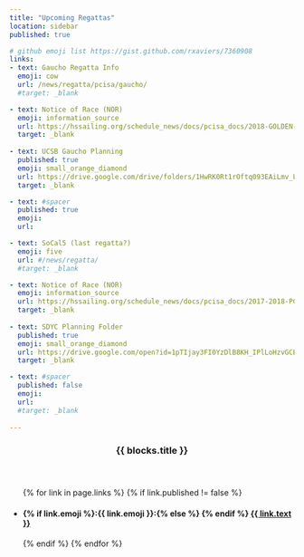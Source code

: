```yaml
---
title: "Upcoming Regattas"
location: sidebar
published: true

# github emoji list https://gist.github.com/rxaviers/7360908
links:
- text: Gaucho Regatta Info
  emoji: cow
  url: /news/regatta/pcisa/gaucho/
  #target: _blank

- text: Notice of Race (NOR)
  emoji: information_source
  url: https://hssailing.org/schedule_news/docs/pcisa_docs/2018-GOLDEN-BEAR-NOR.pdf
  target: _blank
  
- text: UCSB Gaucho Planning
  published: true
  emoji: small_orange_diamond
  url: https://drive.google.com/drive/folders/1HwRK0Rt1rOftq093EAiLmv_Ld_Fpj71V?usp=sharing
  target: _blank

- text: #spacer 
  published: true
  emoji: 
  url: 

- text: SoCal5 (last regatta?)
  emoji: five
  url: #/news/regatta/
  #target: _blank

- text: Notice of Race (NOR)
  emoji: information_source
  url: https://hssailing.org/schedule_news/docs/pcisa_docs/2017-2018-PCISA-SoCal-NOR_1.pdf
  target: _blank
  
- text: SDYC Planning Folder
  published: true
  emoji: small_orange_diamond
  url: https://drive.google.com/open?id=1pTIjay3FI0YzDlB8KH_IPlLoHzvGCEDb
  target: _blank

- text: #spacer
  published: false
  emoji: 
  url: 
  #target: _blank
    
---
```


<header><h3 class="page-heading">{{ blocks.title }}</h3></header>
<ul class="post-list text-muted list-unstyled">
{% for link in page.links %}
  {% if link.published != false %}
  <li>
    <h4>{% if link.emoji %}:{{ link.emoji }}:{% else %}&nbsp;{% endif %} <a href="{{ link.url }}" rel="nofollow" target="{{ link.target }}">{{ link.text }}</a></h4>
  </li>
  {% endif %}
{% endfor %}
</ul>
